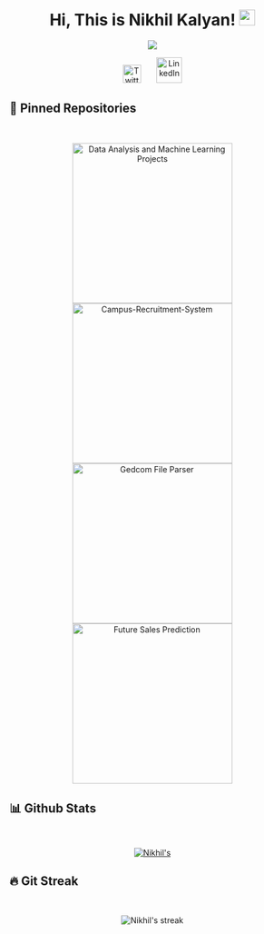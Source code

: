 <h1 align="center">
  Hi, This is Nikhil Kalyan!
  <img src="https://media.giphy.com/media/hvRJCLFzcasrR4ia7z/giphy.gif" width="28">
</h1>

<!-- Typing SVG by DenverCoder1 - https://github.com/DenverCoder1/readme-typing-svg -->
<p align="center">
  <a href="https://github.com/DenverCoder1/readme-typing-svg"><img src="https://readme-typing-svg.herokuapp.com/?lines=Machine+Learning+Engineer;Full+Stack+Developer&color=F85D7F&center=true&width=400&height=50"></a>
</p>

<!-- Social icons section -->
<p align="center">
  <a href="https://twitter.com/NikhilK48448910"><img width="32px" alt="Twitter" title="Twitter" src="https://i.imgur.com/OXZM1L6.png"/></a>
  &#8287;&#8287;&#8287;&#8287;&#8287;
  <a href="https://www.linkedin.com/in/nikhilkalyan/"><img width="45px" alt="LinkedIn" title="LinkedIn" src="https://i.imgur.com/RIefvk9.png"/></a>
</p>


## 📘 Pinned Repositories
<br>
<p align="center">
  <a href="https://github.com/starkworld/Data-Analysis-and-Machine-Learning-Projects"><img width="282" src="https://denvercoder1-github-readme-stats.vercel.app/api/pin/?username=starkworld&repo=Data-Analysis-and-Machine-Learning-Projects&theme=react&bg_color=1F222E&title_color=F85D7F&icon_color=F8D866&hide_border=true&show_icons=true" alt="Data Analysis and Machine Learning Projects"></a> 
  <a href="https://github.com/starkworld/Campus-Recruitment-System"><img width="282" src="https://denvercoder1-github-readme-stats.vercel.app/api/pin/?username=starkworld&repo=Campus-Recruitment-System&theme=react&bg_color=1F222E&title_color=F85D7F&icon_color=F8D866&hide_border=true&show_icons=true" alt="Campus-Recruitment-System"></a>
  <a href="https://github.com/starkworld/Discovering-Anamolies-and-Errors-in-GEDCOM"><img width="282" src="https://denvercoder1-github-readme-stats.vercel.app/api/pin/?username=starkworld&repo=Discovering-Anamolies-and-Errors-in-GEDCOM&theme=react&bg_color=1F222E&title_color=F85D7F&icon_color=F8D866&hide_border=true&show_icons=true" alt="Gedcom File Parser"></a> 
  <a href="https://github.com/starkworld/Future-Sales-Prediction"><img width="282" src="https://denvercoder1-github-readme-stats.vercel.app/api/pin/?username=starkworld&repo=Future-Sales-Prediction&theme=react&bg_color=1F222E&title_color=F85D7F&icon_color=F8D866&hide_border=true&show_icons=true" alt="Future Sales Prediction"></a>
  <!--
  <a href="https://github.com/abhigyan2311/dog-breed-classifier"><img width="282" src="https://denvercoder1-github-readme-stats.vercel.app/api/pin/?username=starkworld&repo=dog-breed-classifier&theme=react&bg_color=1F222E&title_color=F85D7F&icon_color=F8D866&hide_border=true&show_icons=true" alt="Dog Breed Classifier"></a>
  <a href="https://github.com/abhigyan2311/helloMark"><img width="282" src="https://denvercoder1-github-readme-stats.vercel.app/api/pin/?username=starkworld&repo=helloMark&theme=react&bg_color=1F222E&title_color=F85D7F&icon_color=F8D866&hide_border=true&show_icons=true" alt="Hello Mark"></a>
</p> -->

## 📊 Github Stats
<br>
<p align="center">
  <a href="https://github.com/anuraghazra/github-readme-stats">
    <img alt=Nikhil's Github Stats" src="https://denvercoder1-github-readme-stats.vercel.app/api?username=starkworld&show_icons=true&count_private=true&theme=react&hide_border=true&bg_color=1F222E&title_color=F85D7F&icon_color=F8D866" />
  </a>
</p>

## 🔥 Git Streak
<br>
<p align="center">
    <img title="🔥 Get streak stats for your profile at git.io/streak-stats" alt="Nikhil's streak" src="https://github-readme-streak-stats.herokuapp.com/?user=starkworld&theme=monokai-metallian&hide_border=true"/>
</p>


<!--
**starkworld/starkworld** is a ✨ _special_ ✨ repository because its `README.md` (this file) appears on your GitHub profile.

Here are some ideas to get you started:

- 🔭 I’m currently working on ...
- 🌱 I’m currently learning ...
- 👯 I’m looking to collaborate on ...
- 🤔 I’m looking for help with ...
- 💬 Ask me about ...
- 📫 How to reach me: ...
- 😄 Pronouns: ...
- ⚡ Fun fact: ...
-->
